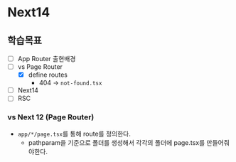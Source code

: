 # Next14

## 학습목표

- [ ] App Router 출현배경
- [ ] vs Page Router
  - [x] define routes
    - 404 &rarr; `not-found.tsx`
- [ ] Next14
- [ ] RSC

### vs Next 12 (Page Router)

- `app/*/page.tsx`를 통해 route를 정의한다.
  - pathparam을 기준으로 폴더를 생성해서 각각의 폴더에 page.tsx를 만들어줘야한다.
